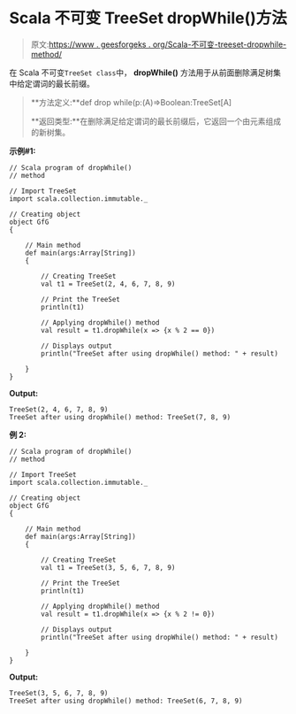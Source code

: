 # Scala 不可变 TreeSet dropWhile()方法

> 原文:[https://www . geesforgeks . org/Scala-不可变-treeset-dropwhile-method/](https://www.geeksforgeeks.org/scala-immutable-treeset-dropwhile-method/)

在 Scala 不可变`TreeSet class`中， **dropWhile()** 方法用于从前面删除满足树集中给定谓词的最长前缀。

> **方法定义:**def drop while(p:(A)=>Boolean:TreeSet[A]
> 
> **返回类型:**在删除满足给定谓词的最长前缀后，它返回一个由元素组成的新树集。

**示例#1:**

```
// Scala program of dropWhile() 
// method 

// Import TreeSet
import scala.collection.immutable._

// Creating object 
object GfG 
{ 

    // Main method 
    def main(args:Array[String]) 
    { 

        // Creating TreeSet
        val t1 = TreeSet(2, 4, 6, 7, 8, 9) 

        // Print the TreeSet
        println(t1) 

        // Applying dropWhile() method  
        val result = t1.dropWhile(x => {x % 2 == 0})

        // Displays output 
        println("TreeSet after using dropWhile() method: " + result)

    } 
} 
```

**Output:**

```
TreeSet(2, 4, 6, 7, 8, 9)
TreeSet after using dropWhile() method: TreeSet(7, 8, 9)

```

**例 2:**

```
// Scala program of dropWhile() 
// method 

// Import TreeSet
import scala.collection.immutable._

// Creating object 
object GfG 
{ 

    // Main method 
    def main(args:Array[String]) 
    { 

        // Creating TreeSet
        val t1 = TreeSet(3, 5, 6, 7, 8, 9) 

        // Print the TreeSet
        println(t1) 

        // Applying dropWhile() method  
        val result = t1.dropWhile(x => {x % 2 != 0})

        // Displays output 
        println("TreeSet after using dropWhile() method: " + result)

    } 
} 
```

**Output:**

```
TreeSet(3, 5, 6, 7, 8, 9)
TreeSet after using dropWhile() method: TreeSet(6, 7, 8, 9)

```